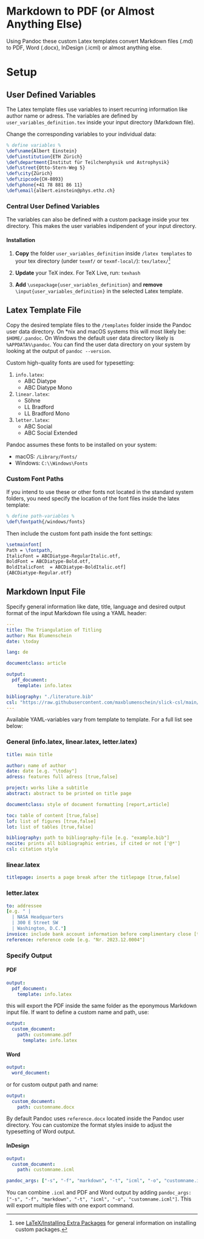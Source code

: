 # Markdown to PDF (or Almost Anything Else)

Using Pandoc these custom Latex templates convert Markdown files (.md) to PDF, Word (.docx), InDesign (.icml) or almost anything else.

# Setup

## User Defined Variables

The Latex template files use variables to insert recurring information like author name or adress. The variables are defined by ``user_variables_definition.tex`` inside your input directory (Markdown file).

Change the corresponding variables to your individual data:

```latex
% define variables %
\def\name{Albert Einstein}
\def\institution{ETH Zürich}
\def\department{Institut für Teilchenphysik und Astrophysik}
\def\street{Otto-​Stern-Weg 5}
\def\city{Zürich}
\def\zipcode{CH-8093}
\def\phone{+41 78 881 86 11}
\def\email{albert.einstein@phys.ethz.ch}
```

### Central User Defined Variables

The variables can also be defined with a custom package inside your tex directory. This makes the user variables indipendent of your input directory.

#### Installation

1. **Copy** the folder ``user_variables_definition`` inside ``/latex templates`` to your tex directory (under ``texmf/`` or ``texmf-local/``): ``tex/latex/``[^1]

2. **Update** your TeX index. For TeX Live, run: ``texhash``

3. **Add** ``\usepackage{user_variables_definition}`` and **remove** ``\input{user_variables_definition}`` in the selected Latex template.

[^1]: see [LaTeX/Installing Extra Packages](https://en.wikibooks.org/wiki/LaTeX/Installing_Extra_Packages) for general information on installing custom packages. 

## Latex Template File

Copy the desired template files to the ``/templates`` folder inside the Pandoc user data directory. On *nix and macOS systems this will most likely be: ``$HOME/.pandoc``. On Windows the default user data directory likely is ``%APPDATA%\pandoc``. You can find the user data directory on your system by looking at the output of ``pandoc --version``. 

Custom high-quality fonts are used for typesetting:
1. ``info.latex``:
    - ABC Diatype
    - ABC Diatype Mono
2. ``linear.latex``:
    - Söhne
    - LL Bradford
    - LL Bradford Mono
3. ``letter.latex``:
    - ABC Social
    - ABC Social Extended

Pandoc assumes these fonts to be installed on your system: 

- macOS: ``/Library/Fonts/``
- Windows: ``C:\\Windows\Fonts``

### Custom Font Paths

If you intend to use these or other fonts not located in the standard system folders, you need specify the location of the font files inside the latex template:

```latex
% define path-variables %
\def\fontpath{/windows/fonts}
```

Then include the custom font path inside the font settings:
```latex
\setmainfont[
Path = \fontpath,
ItalicFont = ABCDiatype-RegularItalic.otf,
BoldFont = ABCDiatype-Bold.otf,
BoldItalicFont  = ABCDiatype-BoldItalic.otf]
{ABCDiatype-Regular.otf}
```

## Markdown Input File

Specify general information like date, title, language and desired output format of the input Markdown file using a YAML header:

```yaml
---
title: The Triangulation of Titling
author: Max Blumenschein
date: \today

lang: de

documentclass: article

output:
  pdf_document: 
    template: info.latex

bibliography: "./literature.bib"
csl: "https://raw.githubusercontent.com/maxblumenschein/slick-csl/main/me.csl"
---
```

Available YAML-variables vary from template to template. For a full list see below:

### General (info.latex, linear.latex, letter.latex)

```yaml
title: main title

author: name of author
date: date [e.g. "\today"]
adress: features full adress [true,false]

project: works like a subtitle
abstract: abstract to be printed on title page

documentclass: style of document formatting [report,article]

toc: table of content [true,false]
lof: list of figures [true,false]
lot: list of tables [true,false]

bibliography: path to bibliography-file [e.g. "example.bib"]
nocite: prints all bibliographic entries, if cited or not ['@*']
csl: citation style

```

### linear.latex

```yaml
titlepage: inserts a page break after the titlepage [true,false]
```

### letter.latex

```yaml
to: addressee 
[e.g. " |
  | NASA Headquarters
  | 300 E Street SW
  | Washington, D.C."]
invoice: include bank account information before complimentary close [true,false]
reference: reference code [e.g. "Nr. 2023.12.0004"]
```

### Specify Output

#### PDF

```yaml
output:
  pdf_document:
    template: info.latex
```

this will export the PDF inside the same folder as the eponymous Markdown input file. If want to define a custom name and path, use:

```yaml
output:
  custom_document:
    path: customname.pdf
      template: info.latex
```

#### Word

```yaml
output:
  word_document:
```

or for custom output path and name:

```yaml
output:
  custom_document:
    path: customname.docx
```

By default Pandoc uses ``reference.docx`` located inside the Pandoc user directory. You can customize the format styles inside to adjust the typesetting of Word output.

#### InDesign

```yaml
output:
  custom_document:
    path: customname.icml

pandoc_args: ["-s", "-f", "markdown", "-t", "icml", "-o", "customname.icml"]
```

You can combine ``.icml`` and PDF and Word output by adding ``pandoc_args: ["-s", "-f", "markdown", "-t", "icml", "-o", "customname.icml"]``. This will export multiple files with one export command.
